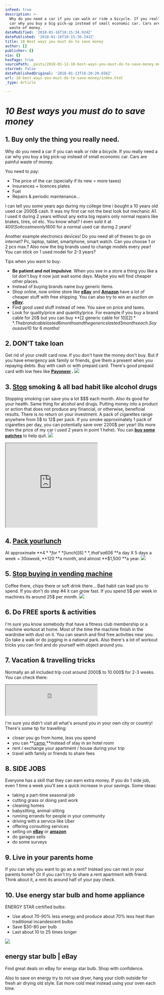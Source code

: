 ```yaml
---
inFeed: true
description: >-
  Why do you need a car if you can walk or ride a bicycle. If you really need a
  car why you buy a big pick-up instead of small economic car. Cars are painful
  waste of money.
dateModified: '2018-01-16T10:15:34.924Z'
datePublished: '2018-01-16T10:15:36.243Z'
title: 10 Best ways you must do to save money
author: []
publisher: {}
via: {}
hasPage: true
sourcePath: _posts/2018-01-12-10-best-ways-you-must-do-to-save-money.md
starred: false
datePublishedOriginal: '2018-01-13T16:20:20.656Z'
url: 10-best-ways-you-must-do-to-save-money/index.html
_type: Article

---
```

# _**10 Best ways you must do to save money**_

## 1\. Buy only the thing you **really** need.

Why do you need a car if you can walk or ride a bicycle. If you really need a car why you buy a big pick-up instead of small economic car. Cars are painful waste of money.

You need to pay:

* The price of the car (specially if its new = more taxes)
* Insurances + licences plates
* Fuel
* Repairs & periodic maintenance...

I can tell you some years ago during my college time i bought a 10 years old used car 2000$ cash. It was my first car not the best look but mechanic A1\. I used it during 2 years without any extra big repairs only normal repairs like brakes, tires, oil etc. You know what? I even sold it at 400$! So it cost me only 1600$ for a normal used car during 2 years!

Another example electronics devices! Do you need all of theses to go on internet? Pc, laptop, tablet, smartphone, smart watch. Can you choose 1 or 2 pcs max.? Also now the big brands used to change models every year! You can stick on 1 used model for 2-3 years?

Tips when you want to buy:

* **Be patient and not impulsive**. When you see in a store a thing you like a lot don't buy it now just wait some days. Maybe you will find cheaper other places.
* Instead of buying brands name buy generic items.
* Shop online, now online store like **[eBay][0]** and **[Amazon][1]** have a lot of cheaper stuff with free shipping. You can also try to win an auction on **[eBay][0]**.
* Find good used stuff instead of new. You save on price and taxes.
* Look for quality/price and quantity/price. For example if you buy a brand cable for 20$ but you can buy **[2 generic cable for 10$][2]**. The brand cable lasted 6 months and the generics lasted 3 months each. So you save 10$ for 6 months!

## 2\. **DON'T** take loan

Get rid of your credit card now. If you don't have the money don't buy. But if you have emergency ask family or friends, give them a present when you repaying debts. Buy with cash or with prepaid card. There's good prepaid card with low fees like **[Payoneer][3] .**
![](https://the-grid-user-content.s3-us-west-2.amazonaws.com/f16db558-d847-4612-8772-c97849d73a6b.png)

## 3\. **[Stop][4]** smoking & all bad habit like alcohol drugs

Stopping smoking can save you a lot $$$ each month. Also its good for your health. Same thing for alcohol and drugs. Putting money into a product or action that does not produce any financial, or otherwise, beneficial results. There is no return on your investment. A pack of cigarettes range anywhere from 5$ to 12$ per pack. If you smoke approximately 1 pack of cigarettes per day, you can potentially save over 2200$ per year! (Its more then the price of my car i used 2 years in point 1 hehe). You can **[buy some patches][5]** to help quit.
![](https://the-grid-user-content.s3-us-west-2.amazonaws.com/65afd5d9-feec-400a-abde-0528ab7aa1cd.png)

<iframe src="https://the-grid.github.io/ed-userhtml/?g=eJztk8Fy0zAQhu99iowPvqWRZMmWSl0GmA6hJSRQypSTR5bWiagtB0nBlKfHcZK2d5jpJTftv7v_7uibPTeVkw2MfHioIY86o8PqDBO0_v1qBWa5CmeEboNo1Ei3NHYoyCN0iHdFg-CVa-va2GUe2TYaDb5l6zS4XdqpPJpMOj-28lQ28k9rx1L7Bx-gOVVtM-mtlxD85OfrG3C_jIJv4LxpbU4QyhAnJJ5buLrJcTxfg5Nhm3oP4Y2ehqaOZ9LdQ1jUUkF-exP7duP6l_exgyqXvvC-qE0RTB1LXYSHNeRr1-qNCr1s7-PgpLrvdy-Mzn9Ib7wfExQ3g-l6MN2t3Nstt4P7EYPcgA35W4Su52Imppdx32r9c2Hr_kHnJeGQYSYYljRNhMSYcihlxjGtuBZJ7FdtV-y_K7gNDI1FuwbrC2MLC13RGavbbshGF-eTHbmLk5PzI8P_whBnXxfi8vqJ4UHYMxRCcZSwpFRcA6qwlgkVCRdclpmmJT0yfHmGt7Pp_Cp998TwIOwZYoy5yHClaaqBJVRyqWgpFWI0Y5SSI8OXZ4jZlzu0-P7sDvfC4Q6TjAuNiKKZTlOeUFJpjCRmmmkl0_LI8MUZpnefP04_icUjw0dhzzClKcrSEstKA2UkYYITxjSpeFLKlIl_YPgX_KkTdQ" height="275" style=""></iframe>

## 4\. [Pack your][6]**[lunch][6]**

At approximate **$4 **for **[lunch][6]**, that's a 60% savings over eating out. If you save **$6 **a day X 5 days a week = $30 a week, **$120 **a month, and almost **$1,500 **a year.
![](https://the-grid-user-content.s3-us-west-2.amazonaws.com/214ac062-88c1-4479-bf5f-680628290949.png)

## 5\. [Stop buying in ][7]**[vending machine][7]**

Coffee there, chips there or soft drink there... Bad habit can lead you to spend. If you don't do step \#4 it can grow fast. If you spend 5$ per week in machines its around 25$ per month.
![](https://the-grid-user-content.s3-us-west-2.amazonaws.com/9a3a5f75-c9eb-4002-8551-de915e48cab8.png)

## 6\. Do **FREE** sports & activities

I'm sure you know somebody that have a fitness club membership or a machine workout at home. Most of the time the machine finish in the wardrobe with dust on it. You can search and find free activities near you. Go take a walk or do jogging in a national park. Also there's a lot of workout tricks you can find and do yourself with object around you.

## 7\. Vacation & travelling tricks

Normally an all included trip cost around 2000$ to 10 000$ for 2-3 weeks. You can check there:

<iframe src="https://the-grid.github.io/ed-userhtml/?g=eJxtzDEOgjAUANDdU3z_DoVUCBrKCdwcHE1pP22lUCw1xNvLauL2ptdKsJEGgTal5cLYtm35U4dXUJ9chYkp79SYNRWvecWzsuS8qc8lQpLRUBL46L2cR-wOrZsMrFH9TF6_bYpLPlNibpKG_kyb08kKPNUNgiVn7L7WBYL0O25EkCzBPUSvYQgRrrSuR4Q-RE1RYIGsa5nsvq09PX4" height="100" style=""></iframe>

I'm sure you didn't visit all what's around you in your own city or country! There's some tip for travelling:

* closer you go from home, less you spend
* you can **[camp ][8]**instead of stay in an hotel room
* rent / exchange your apartment / house during your trip
* travel with family or friends to share fees

## 8\. SIDE JOBS

Everyone has a skill that they can earn extra money. If you do 1 side job, even 1 time a week you'll see a quick increase in your savings. Some ideas:

* taking a part-time seasonal job
* cutting grass or doing yard work
* cleaning homes
* babysitting, animal-sitting
* running errands for people in your community
* driving with a service like Uber
* offering consulting services
* selling on **[eBay][9]** or **[amazon][10]**
* do garages sells
* do some surveys

## 9\. Live in your parents home

If you can why you want to go an a rent? Instead you can rest in your parents home? Or if you can't try to share a rent apartment with friend. Think about it, a rent its around half of your pay check.

## 10\. Use energy star bulb and home appliance

ENERGY STAR certified bulbs:

* Use about 70-90% less energy and produce about 70% less heat than traditional incandescent bulbs
* Save $30-80 per bulb
* Last about 10 to 25 times longer

<article style=""><img src="https://s3-us-west-2.amazonaws.com/the-grid-img/p/618e2f36fc040f4cbd50fc439c43cfea31dd6de1.png" /><h1>energy star bulb | eBay</h1><p>Find great deals on eBay for energy star bulb. Shop with confidence.</p></article>

Also to save on energy try to not use dryer, hang your cloth outside for fresh air drying old style. Eat more cold meal instead using your oven each time.

[0]: https://rover.ebay.com/rover/1/711-53200-19255-0/1?ff3=4&toolid=11800&pub=5575272753&campid=5338042010&mpre=https%3A%2F%2Fwww.ebay.com%2Fdeals
[1]: https://www.amazon.com/gp/goldbox/ref=as_li_ss_tl?ie=UTF8&linkCode=ll2&tag=jasiss-20&linkId=029d88538e9d8e2329346dc5fd7d6d2c
[2]: https://rover.ebay.com/rover/1/711-53200-19255-0/1?ff3=4&toolid=11800&pub=5575272753&campid=5338042010&mpre=https%3A%2F%2Fwww.ebay.com%2Fitm%2F132384615490
[3]: https://share.payoneer.com/nav/isI1sI-VDZgy1ZnZuvk9nhS_obDzq2Twoz76apWTQcZpV-CW3QME9To1_TJIobuAYJMNnKgSkmmGHEcSFr4OsQ2
[4]: https://www.amazon.com/s/ref=as_li_ss_tl?url=search-alias=aps&field-keywords=smoking+patches&linkCode=ll2&tag=jasiss-20&linkId=7e35e85bef215e0b8d29410ee15007b8
[5]: https://rover.ebay.com/rover/1/711-53200-19255-0/1?ff3=4&toolid=11800&pub=5575272753&campid=5338042010&mpre=https%3A%2F%2Fwww.ebay.com%2Fsch%2Fi.html%3F_from%3DR40%26_sacat%3D0%26_nkw%3Dsmoking%2Bpatches%26_sop%3D12
[6]: https://rover.ebay.com/rover/1/711-53200-19255-0/1?ff3=4&toolid=11800&pub=5575272753&campid=5338042010&mpre=https%3A%2F%2Fwww.ebay.com%2Fsch%2Fi.html%3F_from%3DR40%26_sacat%3D0%26_nkw%3Dlunch%26_sop%3D12
[7]: https://rover.ebay.com/rover/1/711-53200-19255-0/1?ff3=4&toolid=11800&pub=5575272753&campid=5338042010&mpre=https%3A%2F%2Fwww.ebay.com%2Fsch%2Fi.html%3F_from%3DR40%26_sacat%3D0%26_nkw%3Dvending%2Bmachine%26_sop%3D12
[8]: https://rover.ebay.com/rover/1/711-53200-19255-0/1?ff3=4&toolid=11800&pub=5575272753&campid=5338042010&mpre=https%3A%2F%2Fwww.ebay.com%2Fsch%2Fi.html%3F_from%3DR40%26_sacat%3D0%26_nkw%3Dtent%26_sop%3D12
[9]: https://rover.ebay.com/rover/1/711-53200-19255-0/1?ff3=4&toolid=11800&pub=5575272753&campid=5338042010&mpre=https%3A%2F%2Fwww.ebay.com%2F
[10]: https://www.amazon.com//ref=as_li_ss_tl?ie=UTF8&linkCode=ll2&tag=jasiss-20&linkId=e27f3336b46244803d38682c9582cb85